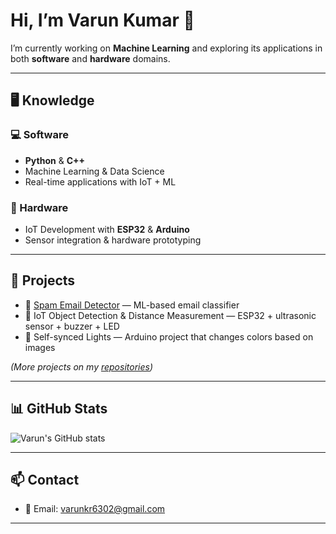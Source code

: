 # Hi, I’m Varun Kumar 👋  

I’m currently working on **Machine Learning** and exploring its applications in both **software** and **hardware** domains.  

---

## 🖥 Knowledge  

### 💻 Software  
- **Python** & **C++**  
- Machine Learning & Data Science  
- Real-time applications with IoT + ML
  
### 🔧 Hardware  
- IoT Development with **ESP32** & **Arduino**  
- Sensor integration & hardware prototyping  


---

## 🚀 Projects  

- 📧 [Spam Email Detector](https://github.com/yourusername/spam-email-detector) — ML-based email classifier  
- 🤖 IoT Object Detection & Distance Measurement — ESP32 + ultrasonic sensor + buzzer + LED  
- 🎨 Self-synced Lights — Arduino project that changes colors based on images  

*(More projects on my [repositories](https://github.com/yourusername?tab=repositories))*  

---

## 📊 GitHub Stats  

![Varun's GitHub stats](https://github-readme-stats.vercel.app/api?username=varun&show_icons=true&theme=radical)

---

## 📫 Contact  
- 📧 Email: [varunkr6302@gmail.com](mailto:varunkr6302@gmail.com)  

---
